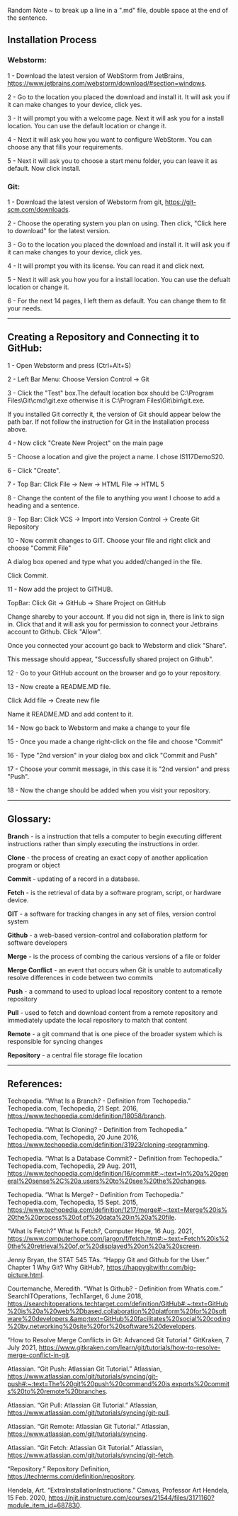 
Random Note ~ to break up a line in a ".md" file, double space at the end of the sentence.  

Installation Process
-
### Webstorm:  
1 - Download the latest version of WebStorm from JetBrains, https://www.jetbrains.com/webstorm/download/#section=windows.  

2 - Go to the location you placed the download and install it. It will ask you if it can make changes to your device, click yes.  

3 - It will prompt you with a welcome page. Next it will ask you for a install location. You can use the default location or change it.  

4 - Next it will ask you how you want to configure WebStorm. You can choose any that fills your requirements.  

5 - Next it will ask you to choose a start menu folder, you can leave it as default. Now click install.

### Git:  

1 - Download the latest version of Webstorm from git, https://git-scm.com/downloads.  

2 - Choose the operating system you plan on using. Then click, "Click here to download" for the latest version.  

3 - Go to the location you placed the download and install it. It will ask you if it can make changes to your device, click yes.  

4 - It will prompt you with its license. You can read it and click next.  

5 - Next it will ask you how you for a install location. You can use the defualt location or change it.  

6 - For the next 14 pages, I left them as default. You can change them to fit your needs.
****
Creating a Repository and Connecting it to GitHub:    
-
1 - Open Webstorm and press (Ctrl+Alt+S)  

2 - Left Bar Menu: Choose Version Control -> Git  

3 - Click the "Test" box.The default location box should be C:\Program Files\Git\cmd\git.exe otherwise it is C:\Program Files\Git\bin\git.exe.    

If you installed Git correctly it, the version of Git should appear below the path bar. If not follow the instruction for Git in the Installation process above.  

4 - Now click "Create New Project" on the main page  

5 - Choose a location and give the project a name. I chose IS117DemoS20.  

6 - Click "Create".  

7 - Top Bar: Click File -> New -> HTML File -> HTML 5  

8 - Change the content of the file to anything you want I choose to add a heading and a sentence.  

9 - Top Bar: Click VCS -> Import into Version Control -> Create Git Repository 

10 - Now commit changes to GIT. Choose your file and right click and choose "Commit File"  

A dialog box opened and type what you added/changed in the file.  

Click Commit.  

11 - Now add the project to GITHUB. 

TopBar: Click Git -> GitHub -> Share Project on GitHub

Change shareby to your account. If you did not sign in, there is link to sign in. Click that and it will ask you for permission to connect your Jetbrains account to Github. Click "Allow".

Once you connected your account go back to Webstorm and click "Share".

This message should appear, "Successfully shared project on Github".

12 - Go to your GitHub account on the browser and go to your repository.

13 - Now create a README.MD file.

Click Add file -> Create new file

Name it README.MD and add content to it.

14 - Now go back to Webstorm and make a change to your file

15 - Once you made a change right-click on the file and choose "Commit"

16 - Type "2nd version" in your dialog box and click "Commit and Push"

17 - Choose your commit message, in this case it is "2nd version" and press "Push".

18 - Now the change should be added when you visit your repository.
****
Glossary:
-
**Branch** - is a instruction that tells a computer to begin executing different instructions rather than simply executing the instructions in order.  

**Clone** - the process of creating an exact copy of another application program or object

**Commit** - updating of a record in a database.  

**Fetch** - is the retrieval of data by a software program, script, or hardware device.   

**GIT** - a software for tracking changes in any set of files, version control system  

**Github** - a web-based version-control and collaboration platform for software developers

**Merge** - is the process of combing the carious versions of a file or folder  

**Merge Conflict** - an event that occurs when Git is unable to automatically resolve differences in code between two commits  

**Push** - a command to used to upload local repository content to a remote repository 

**Pull** - used to fetch and download content from a remote repository and immediately update the local repository to match that content   

**Remote** - a git command that is one piece of the broader system which is responsible for syncing changes  

**Repository** - a central file storage file location 
****
References:  
-
Techopedia. “What Is a Branch? - Definition from Techopedia.” Techopedia.com, Techopedia, 21 Sept. 2016, https://www.techopedia.com/definition/18058/branch. 

Techopedia. “What Is Cloning? - Definition from Techopedia.” Techopedia.com, Techopedia, 20 June 2016, https://www.techopedia.com/definition/31923/cloning-programming. 

Techopedia. “What Is a Database Commit? - Definition from Techopedia.” Techopedia.com, Techopedia, 29 Aug. 2011, https://www.techopedia.com/definition/16/commit#:~:text=In%20a%20general%20sense%2C%20a,users%20to%20see%20the%20changes. 

Techopedia. “What Is Merge? - Definition from Techopedia.” Techopedia.com, Techopedia, 15 Sept. 2015, https://www.techopedia.com/definition/1217/merge#:~:text=Merge%20is%20the%20process%20of,of%20data%20in%20a%20file. 

“What Is Fetch?” What Is Fetch?, Computer Hope, 16 Aug. 2021, https://www.computerhope.com/jargon/f/fetch.htm#:~:text=Fetch%20is%20the%20retrieval%20of,or%20displayed%20on%20a%20screen. 

Jenny Bryan, the STAT 545 TAs. “Happy Git and Github for the User.” Chapter 1 Why Git? Why GitHub?, https://happygitwithr.com/big-picture.html. 

Courtemanche, Meredith. “What Is Github? - Definition from Whatis.com.” SearchITOperations, TechTarget, 6 June 2018, https://searchitoperations.techtarget.com/definition/GitHub#:~:text=GitHub%20is%20a%20web%2Dbased,collaboration%20platform%20for%20software%20developers.&amp;text=GitHub%20facilitates%20social%20coding%20by,networking%20site%20for%20software%20developers. 

“How to Resolve Merge Conflicts in Git: Advanced Git Tutorial.” GitKraken, 7 July 2021, https://www.gitkraken.com/learn/git/tutorials/how-to-resolve-merge-conflict-in-git. 

Atlassian. “Git Push: Atlassian Git Tutorial.” Atlassian, https://www.atlassian.com/git/tutorials/syncing/git-push#:~:text=The%20git%20push%20command%20is,exports%20commits%20to%20remote%20branches. 

Atlassian. “Git Pull: Atlassian Git Tutorial.” Atlassian, https://www.atlassian.com/git/tutorials/syncing/git-pull. 

Atlassian. “Git Remote: Atlassian Git Tutorial.” Atlassian, https://www.atlassian.com/git/tutorials/syncing. 

Atlassian. “Git Fetch: Atlassian Git Tutorial.” Atlassian, https://www.atlassian.com/git/tutorials/syncing/git-fetch. 

“Repository.” Repository Definition, https://techterms.com/definition/repository. 

Hendela, Art. “ExtraInstallationInstructions.” Canvas, Professor Art Hendela, 15 Feb. 2020, https://njit.instructure.com/courses/21544/files/3171160?module_item_id=687830. 

